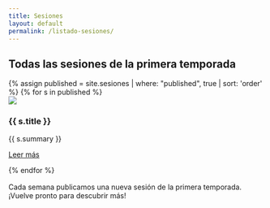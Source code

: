 ```yaml
---
title: Sesiones
layout: default
permalink: /listado-sesiones/
---
```


<section class="section">
  <h2>Todas las sesiones de la primera temporada</h2>
  <div class="card-grid">
    {% assign published = site.sesiones | where: "published", true | sort: 'order' %}
    {% for s in published %}
      <article class="card">
        <div class="placeholder"><img src="{{ s.imageurl | relative_url }}"></div>
        <h3>{{ s.title }}</h3>
        <p>{{ s.summary }}</p>
        <p><a class="btn" href="{{ s.url | relative_url }}">Leer más</a></p>
      </article>
    {% endfor %}
  </div>
  <p style="margin-top:16px;color:var(--muted)">Cada semana publicamos una nueva sesión de la primera temporada. ¡Vuelve pronto para descubrir más!</p>
</section>

